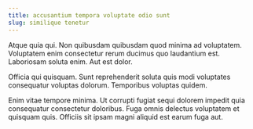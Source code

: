 ```yaml
---
title: accusantium tempora voluptate odio sunt
slug: similique tenetur
---
```


Atque quia qui. Non quibusdam quibusdam quod minima ad voluptatem. Voluptatem enim consectetur rerum ducimus quo laudantium est. Laboriosam soluta enim. Aut est dolor.

Officia qui quisquam. Sunt reprehenderit soluta quis modi voluptates consequatur voluptas dolorum. Temporibus voluptas quidem.

Enim vitae tempore minima. Ut corrupti fugiat sequi dolorem impedit quia consequatur consectetur doloribus. Fuga omnis delectus voluptatem et quisquam quis. Officiis sit ipsam magni aliquid est earum fuga aut.
